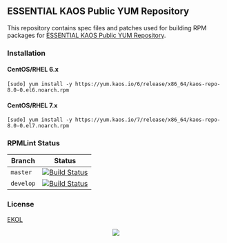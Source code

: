 ## ESSENTIAL KAOS Public YUM Repository

This repository contains spec files and patches used for building RPM packages for [ESSENTIAL KAOS Public YUM Repository](https://yum.kaos.io).

### Installation

#### CentOS/RHEL 6.x

```
[sudo] yum install -y https://yum.kaos.io/6/release/x86_64/kaos-repo-8.0-0.el6.noarch.rpm
```

#### CentOS/RHEL 7.x

```
[sudo] yum install -y https://yum.kaos.io/7/release/x86_64/kaos-repo-8.0-0.el7.noarch.rpm
```

### RPMLint Status

| Branch | Status |
|------------|--------|
| `master` | [![Build Status](https://travis-ci.org/essentialkaos/kaos-repo.svg?branch=master)](https://travis-ci.org/essentialkaos/kaos-repo) |
| `develop` | [![Build Status](https://travis-ci.org/essentialkaos/kaos-repo.svg?branch=develop)](https://travis-ci.org/essentialkaos/kaos-repo) |

### License

[EKOL](https://essentialkaos.com/ekol)

<p align="center"><a href="https://essentialkaos.com"><img src="https://gh.kaos.io/ekgh.svg"/></a></p>
